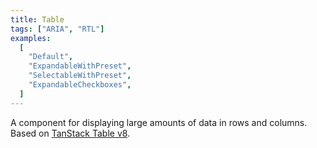 ```yaml
---
title: Table
tags: ["ARIA", "RTL"]
examples:
  [
    "Default",
    "ExpandableWithPreset",
    "SelectableWithPreset",
    "ExpandableCheckboxes",
  ]
---
```


A component for displaying large amounts of data in rows and columns.
<br/>
Based on [TanStack Table v8](https://github.com/TanStack/table).
